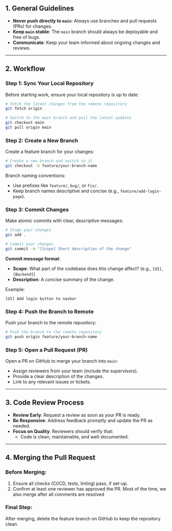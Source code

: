 ## 1. General Guidelines

- **Never push directly to `main`**: Always use branches and pull requests (PRs) for changes.
- **Keep `main` stable**: The `main` branch should always be deployable and free of bugs.
- **Communicate**: Keep your team informed about ongoing changes and reviews.

---

## 2. Workflow

### Step 1: Sync Your Local Repository
Before starting work, ensure your local repository is up to date:
```bash
# Fetch the latest changes from the remote repository
git fetch origin

# Switch to the main branch and pull the latest updates
git checkout main
git pull origin main
```

### Step 2: Create a New Branch
Create a feature branch for your changes:
```bash
# Create a new branch and switch to it
git checkout -b feature/your-branch-name
```
Branch naming conventions:
- Use prefixes like `feature/`, `bug/`, or `fix/`.
- Keep branch names descriptive and concise (e.g., `feature/add-login-page`).

### Step 3: Commit Changes
Make atomic commits with clear, descriptive messages:
```bash
# Stage your changes
git add .

# Commit your changes
git commit -m "[Scope] Short description of the change"
```
**Commit message format**:
- **Scope**: What part of the codebase does this change affect? (e.g., `[UI]`, `[Backend]`)
- **Description**: A concise summary of the change.

Example:
```text
[UI] Add login button to navbar
```

### Step 4: Push the Branch to Remote
Push your branch to the remote repository:
```bash
# Push the branch to the remote repository
git push origin feature/your-branch-name
```

### Step 5: Open a Pull Request (PR)
Open a PR on GitHub to merge your branch into `main`:
- Assign reviewers from your team (include the supervisors).
- Provide a clear description of the changes.
- Link to any relevant issues or tickets.

---

## 3. Code Review Process

- **Review Early**: Request a review as soon as your PR is ready.
- **Be Responsive**: Address feedback promptly and update the PR as needed.
- **Focus on Quality**: Reviewers should verify that:
  - Code is clean, maintainable, and well-documented.

---

## 4. Merging the Pull Request

### Before Merging:
1. Ensure all checks (CI/CD, tests, linting) pass, if set-up.
2. Confirm at least one reviewer has approved the PR. Most of the time, we also merge after all comments are resolved

### Final Step:
After merging, delete the feature branch on GitHub to keep the repository clean.
